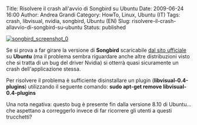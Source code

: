 Title: Risolvere il crash all'avvio di Songbird su Ubuntu
Date: 2009-06-24 16:00
Author: Andrea Grandi
Category: HowTo, Linux, Ubuntu (IT)
Tags: crash, libvisual, nvidia, songbird, Ubuntu (EN)
Slug: risolvere-il-crash-allavvio-di-songbird-su-ubuntu
Status: published

[![songbird\_screenshot\_0]({static}/images/2009/06/songbird_screenshot_0.jpg "songbird_screenshot_0")]()

Se si prova a far girare la versione di **Songbird** scaricabile [dal sito
ufficiale](http://getsongbird.com) su **Ubuntu** (ma il problema sembra
riguardare anche altre distribuzioni visto che si tratta di un bug del
driver Nvidia) si otterrà quasi sicuramente un crash dell'applicazione
stessa.

Per risolvere il problema è sufficiente disinstallare un plugin
(**libvisual-0.4-plugins**) utilizzando il seguente comando: **sudo
apt-get remove **libvisual-0.4-plugins****

Una nota negativa: questo bug è presente fin dalla versione 8.10 di
Ubuntu... che aspettano a correggerlo invece di far ricorrere gli utenti
a questi trucchetti?
